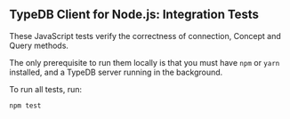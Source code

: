 ## TypeDB Client for Node.js: Integration Tests

These JavaScript tests verify the correctness of connection, Concept and Query methods.

The only prerequisite to run them locally is that you must have `npm` or `yarn` installed, and a TypeDB server running in the background.

To run all tests, run:
```
npm test
```